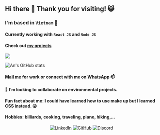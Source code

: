 ## Hi there 👋 Thank you for visiting! :smiley_cat:

### I'm based in `Vietnam` :city_sunset:

#### Currently working with `React JS` and `Node JS`
#### Check out [my projects](https://github.com/tnngoan?tab=repositories)

![](https://komarev.com/ghpvc/?username=tnngoan&color=yellow)

![An's GitHub stats](https://github-readme-stats.vercel.app/api?username=tnngoan&count_private=true&theme=react)

#### [Mail me](mailto:ngoan.n.tr@gmail.com) for work or connect with me on [WhatsApp](https://wa.me/84348474116) 📫
#### 👯 I’m looking to collaborate on environmental projects.
 
#### Fun fact about me: I could have learned how to use make up but I learned CSS instead. 😛

#### Hobbies: billiards, cooking, traveling, piano, hiking,...

<p align="center">
	<a href="https://www.linkedin.com/in/tnngoan/"><img src="https://img.icons8.com/bubbles/50/000000/linkedin.png" alt="LinkedIn"/></a>
	<a href="https://github.com/tnngoan"><img src="https://img.icons8.com/bubbles/50/000000/github.png" alt="GitHub"/></a>
	<a href="https://discord.com/users/ananananan#4847"><img src="https://img.icons8.com/bubbles/50/000000/discord.png" alt="Discord"/></a>
</p>
